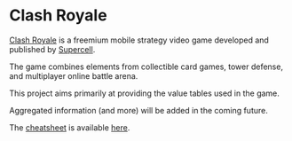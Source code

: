 # Clash Royale

[Clash Royale][1] is a freemium mobile strategy video game developed and published by [Supercell][2].

The game combines elements from collectible card games, tower defense, and multiplayer online battle arena.

This project aims primarily at providing the value tables used in the game.

Aggregated information (and more) will be added in the coming future.

The [cheatsheet][3] is available [here][3].

[1]: http://supercell.com/en/games/clashroyale/
[2]: http://supercell.com/
[3]: cheatsheet.md
